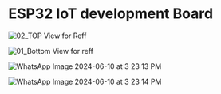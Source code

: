 # ESP32 IoT development Board

![02_TOP View for Reff](https://github.com/HoNtErBoT/MY-Project-Backup-Files/assets/109785046/900d1f0f-d2f4-4f6c-ae7c-17d2766c7548)

![01_Bottom View for reff](https://github.com/HoNtErBoT/MY-Project-Backup-Files/assets/109785046/3b65d574-a866-4750-b0b0-04723580e868)


![WhatsApp Image 2024-06-10 at 3 23 13 PM](https://github.com/HoNtErBoT/MY-Project-Backup-Files/assets/109785046/9a15e8e3-2521-45b2-a244-5d2a8ee8ab70)

![WhatsApp Image 2024-06-10 at 3 23 14 PM](https://github.com/HoNtErBoT/MY-Project-Backup-Files/assets/109785046/0d4d60b1-e372-4f89-b0a0-28e3b93f2f5d)



